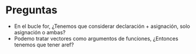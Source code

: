 # Preguntas
* En el bucle for, ¿Tenemos que considerar declaración + asignación, solo asignación o ambas?
* Podemo tratar vectores como argumentos de funciones, ¿Entonces tenemos que tener aref?